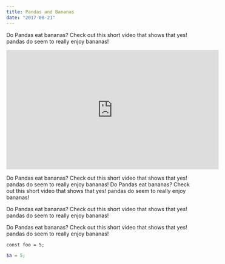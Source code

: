 ```yaml
---
title: Pandas and Bananas
date: "2017-08-21"
---
```


Do Pandas eat bananas? Check out this short video that shows that yes! pandas do
seem to really enjoy bananas!

<iframe width="560" height="315" src="https://www.youtube.com/embed/4SZl1r2O_bY" frameborder="0" allowfullscreen></iframe>

Do Pandas eat bananas? Check out this short video that shows that yes! pandas do
seem to really enjoy bananas!
Do Pandas eat bananas? Check out this short video that shows that yes! pandas do
seem to really enjoy bananas!

Do Pandas eat bananas? Check out this short video that shows that yes! pandas do
seem to really enjoy bananas!

Do Pandas eat bananas? Check out this short video that shows that yes! pandas do
seem to really enjoy bananas!

```javascript{1,4-6}
const foo = 5;
```
```php
$a = 5;
```